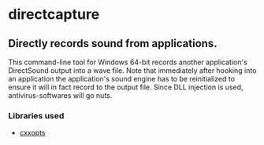 # directcapture
## Directly records sound from applications.

This command-line tool for Windows 64-bit records another application's DirectSound output into a wave file.
Note that immediately after hooking into an application the application's sound engine has to be reinitialized to ensure it will in fact record to the output file. Since DLL injection is used, antivirus-softwares will go nuts. 

### Libraries used
* [cxxopts](https://github.com/jarro2783/cxxopts)
